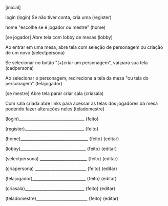 [inicial]

login  (login)
Se não tiver conta, cria uma (register)


home "escolhe se é jogador ou mestre"  (home)





[se jogador]
Abre tela com lobby de mesas  (lobby)

Ao entrar em uma mesa, abre tela com seleção de personagem ou criação de um novo  (selectpersona)

Se selecionar no botão "(+)criar um personagem", vai para sua tela (cadpersona)

Ao selecionar o personagem, redireciona a tela da mesa "ou tela do personagem" (telajogador)





[se mestre]
Abre tela parar criar sala  (criasala)





Com sala criada abre links para acessar as telas dos jogadores da mesa podendo fazer alterações neles (teladomestre)









(login)________________________________	{feito}	

(register)_____________________________	{feito}	

(home)_________________________________ {feito}	(editar)

(lobby)________________________________	{feito}	(editar)

(selectpersona)	_______________________	{feito}	(editar)

(criapersona)	_________________________ {feito}	(editar)

(telajogador)__________________________	{feito}	(editar)

(criasala)_____________________________ {feito}	(editar)

(teladomestre)_________________________	{feito}	(editar)
